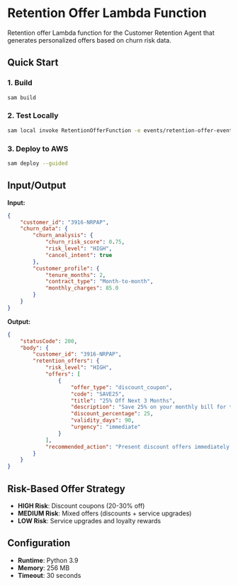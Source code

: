 # Retention Offer Lambda Function

Retention offer Lambda function for the Customer Retention Agent that generates personalized offers based on churn risk data.

## Quick Start

### 1. Build
```bash
sam build
```

### 2. Test Locally
```bash
sam local invoke RetentionOfferFunction -e events/retention-offer-event.json
```

### 3. Deploy to AWS
```bash
sam deploy --guided
```

## Input/Output

**Input:**
```json
{
    "customer_id": "3916-NRPAP",
    "churn_data": {
        "churn_analysis": {
            "churn_risk_score": 0.75,
            "risk_level": "HIGH",
            "cancel_intent": true
        },
        "customer_profile": {
            "tenure_months": 2,
            "contract_type": "Month-to-month",
            "monthly_charges": 85.0
        }
    }
}
```

**Output:**
```json
{
    "statusCode": 200,
    "body": {
        "customer_id": "3916-NRPAP",
        "retention_offers": {
            "risk_level": "HIGH",
            "offers": [
                {
                    "offer_type": "discount_coupon",
                    "code": "SAVE25",
                    "title": "25% Off Next 3 Months",
                    "description": "Save 25% on your monthly bill for the next 3 months",
                    "discount_percentage": 25,
                    "validity_days": 90,
                    "urgency": "immediate"
                }
            ],
            "recommended_action": "Present discount offers immediately - customer is at high risk of churning"
        }
    }
}
```

## Risk-Based Offer Strategy

- **HIGH Risk**: Discount coupons (20-30% off)
- **MEDIUM Risk**: Mixed offers (discounts + service upgrades)
- **LOW Risk**: Service upgrades and loyalty rewards

## Configuration

- **Runtime**: Python 3.9
- **Memory**: 256 MB
- **Timeout**: 30 seconds
